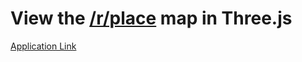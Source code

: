 View the [/r/place](http://reddit./com/r/place) map in Three.js
=================================

[Application Link](http://placeviewer.azurewebsites.net/)
